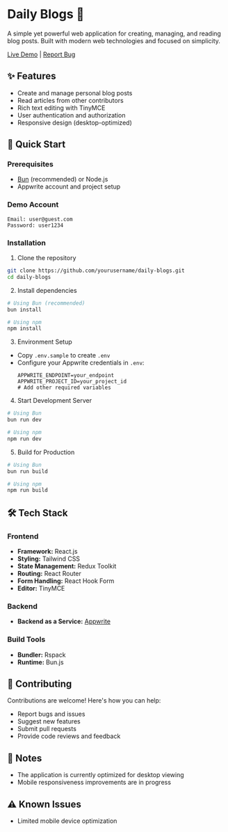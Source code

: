 # Daily Blogs 📝

A simple yet powerful web application for creating, managing, and reading blog posts. Built with modern web technologies and focused on simplicity.

[Live Demo](https://daily-blogs-bdqw.vercel.app) | [Report Bug](https://github.com/kancherish/daily-blogs/issues)

## ✨ Features

- Create and manage personal blog posts
- Read articles from other contributors
- Rich text editing with TinyMCE
- User authentication and authorization
- Responsive design (desktop-optimized)

## 🚀 Quick Start

### Prerequisites

- [Bun](https://bun.sh/) (recommended) or Node.js
- Appwrite account and project setup

### Demo Account
```
Email: user@guest.com
Password: user1234
```

### Installation

1. Clone the repository
```bash
git clone https://github.com/yourusername/daily-blogs.git
cd daily-blogs
```

2. Install dependencies
```bash
# Using Bun (recommended)
bun install

# Using npm
npm install
```

3. Environment Setup
- Copy `.env.sample` to create `.env`
- Configure your Appwrite credentials in `.env`:
  ```
  APPWRITE_ENDPOINT=your_endpoint
  APPWRITE_PROJECT_ID=your_project_id
  # Add other required variables
  ```

4. Start Development Server
```bash
# Using Bun
bun run dev

# Using npm
npm run dev
```

5. Build for Production
```bash
# Using Bun
bun run build

# Using npm
npm run build
```

## 🛠️ Tech Stack

### Frontend
- **Framework:** React.js
- **Styling:** Tailwind CSS
- **State Management:** Redux Toolkit
- **Routing:** React Router
- **Form Handling:** React Hook Form
- **Editor:** TinyMCE

### Backend
- **Backend as a Service:** [Appwrite](https://www.appwrite.io)

### Build Tools
- **Bundler:** Rspack
- **Runtime:** Bun.js

## 🤝 Contributing

Contributions are welcome! Here's how you can help:

- Report bugs and issues
- Suggest new features
- Submit pull requests
- Provide code reviews and feedback

## 📝 Notes

- The application is currently optimized for desktop viewing
- Mobile responsiveness improvements are in progress

## ⚠️ Known Issues

- Limited mobile device optimization
